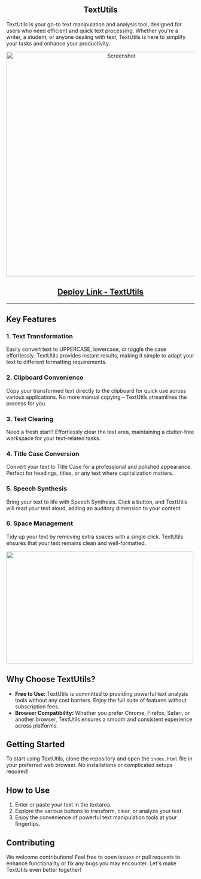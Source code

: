 <h2 align="center">
  TextUtils<br/>
</h2>

TextUtils is your go-to text manipulation and analysis tool, designed for users who need efficient and quick text processing. Whether you're a writer, a student, or anyone dealing with text, TextUtils is here to simplify your tasks and enhance your productivity.


  
</h2>
<p align="center">
  <img src="https://github.com/jnvshubham7/TextUtils/assets/69629803/6926c1f0-8a35-4a87-ae69-2dcd012d631e" alt="Screenshot" width="600" />
</p>






<h2 align="center">
  <a href="https://jnvshubham7.github.io/TextUtils/" style="display: inline-block;">Deploy Link - TextUtils</a>
  
</h2>

---


## Key Features

### 1. Text Transformation
Easily convert text to UPPERCASE, lowercase, or toggle the case effortlessly. TextUtils provides instant results, making it simple to adapt your text to different formatting requirements.

### 2. Clipboard Convenience
Copy your transformed text directly to the clipboard for quick use across various applications. No more manual copying – TextUtils streamlines the process for you.

### 3. Text Clearing
Need a fresh start? Effortlessly clear the text area, maintaining a clutter-free workspace for your text-related tasks.

### 4. Title Case Conversion
Convert your text to Title Case for a professional and polished appearance. Perfect for headings, titles, or any text where capitalization matters.

### 5. Speech Synthesis
Bring your text to life with Speech Synthesis. Click a button, and TextUtils will read your text aloud, adding an auditory dimension to your content.

### 6. Space Management
Tidy up your text by removing extra spaces with a single click. TextUtils ensures that your text remains clean and well-formatted.

<img src="https://github.com/jnvshubham7/TextUtils/assets/69629803/b974130c-6ea4-4ddf-89cf-e8b33c9e38b5" width="500" height="300" />



## Why Choose TextUtils?

- **Free to Use:** TextUtils is committed to providing powerful text analysis tools without any cost barriers. Enjoy the full suite of features without subscription fees.
- **Browser Compatibility:** Whether you prefer Chrome, Firefox, Safari, or another browser, TextUtils ensures a smooth and consistent experience across platforms.

## Getting Started

To start using TextUtils, clone the repository and open the `index.html` file in your preferred web browser. No installations or complicated setups required!

## How to Use

1. Enter or paste your text in the textarea.
2. Explore the various buttons to transform, clear, or analyze your text.
3. Enjoy the convenience of powerful text manipulation tools at your fingertips.

## Contributing

We welcome contributions! Feel free to open issues or pull requests to enhance functionality or fix any bugs you may encounter. Let's make TextUtils even better together!

